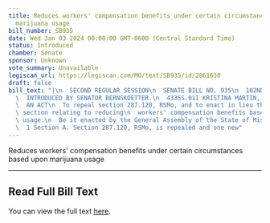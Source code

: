 ```yaml
---
title: Reduces workers' compensation benefits under certain circumstances based upon
  marijuana usage
bill_number: SB935
date: Wed Jan 03 2024 00:00:00 GMT-0600 (Central Standard Time)
status: Introduced
chamber: Senate
sponsor: Unknown
vote_summary: Unavailable
legiscan_url: https://legiscan.com/MO/text/SB935/id/2861630
draft: false
bill_text: "|\n  SECOND REGULAR SESSION\n  SENATE BILL NO. 935\n  102ND GENERA L ASSEMBLY\n\
  \  INTRODUCED BY SENATOR BERNSKOETTER.\n  4335S.01I KRISTINA MARTIN, Secretary\n\
  \  AN ACT\n  To repeal section 287.120, RSMo, and to enact in lieu thereof one new\
  \ section relating to reducing\n  workers' compensation benefits based on marijuana\
  \ usage.\n  Be it enacted by the General Assembly of the State of Missouri, as follows:\n\
  \  1 Section A. Section 287.120, RSMo, is repealed and one new"
---
```

Reduces workers' compensation benefits under certain circumstances based upon marijuana usage

---

## Read Full Bill Text

You can view the full text [here](https://legiscan.com/MO/text/SB935/id/2861630).

